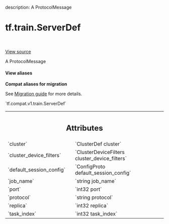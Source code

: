 description: A ProtocolMessage

<div itemscope itemtype="http://developers.google.com/ReferenceObject">
<meta itemprop="name" content="tf.train.ServerDef" />
<meta itemprop="path" content="Stable" />
</div>

# tf.train.ServerDef

<!-- Insert buttons and diff -->

<table class="tfo-notebook-buttons tfo-api nocontent" align="left">

</table>

<a target="_blank" class="external" href="/code/stable/tensorflow/core/protobuf/tensorflow_server.proto">View source</a>



A ProtocolMessage

<section class="expandable">
  <h4 class="showalways">View aliases</h4>
  <p>
<b>Compat aliases for migration</b>
<p>See
<a href="https://www.tensorflow.org/guide/migrate">Migration guide</a> for
more details.</p>
<p>`tf.compat.v1.train.ServerDef`</p>
</p>
</section>

<!-- Placeholder for "Used in" -->




<!-- Tabular view -->
 <table class="responsive fixed orange">
<colgroup><col width="214px"><col></colgroup>
<tr><th colspan="2"><h2 class="add-link">Attributes</h2></th></tr>

<tr>
<td>
`cluster`<a id="cluster"></a>
</td>
<td>
`ClusterDef cluster`
</td>
</tr><tr>
<td>
`cluster_device_filters`<a id="cluster_device_filters"></a>
</td>
<td>
`ClusterDeviceFilters cluster_device_filters`
</td>
</tr><tr>
<td>
`default_session_config`<a id="default_session_config"></a>
</td>
<td>
`ConfigProto default_session_config`
</td>
</tr><tr>
<td>
`job_name`<a id="job_name"></a>
</td>
<td>
`string job_name`
</td>
</tr><tr>
<td>
`port`<a id="port"></a>
</td>
<td>
`int32 port`
</td>
</tr><tr>
<td>
`protocol`<a id="protocol"></a>
</td>
<td>
`string protocol`
</td>
</tr><tr>
<td>
`replica`<a id="replica"></a>
</td>
<td>
`int32 replica`
</td>
</tr><tr>
<td>
`task_index`<a id="task_index"></a>
</td>
<td>
`int32 task_index`
</td>
</tr>
</table>



